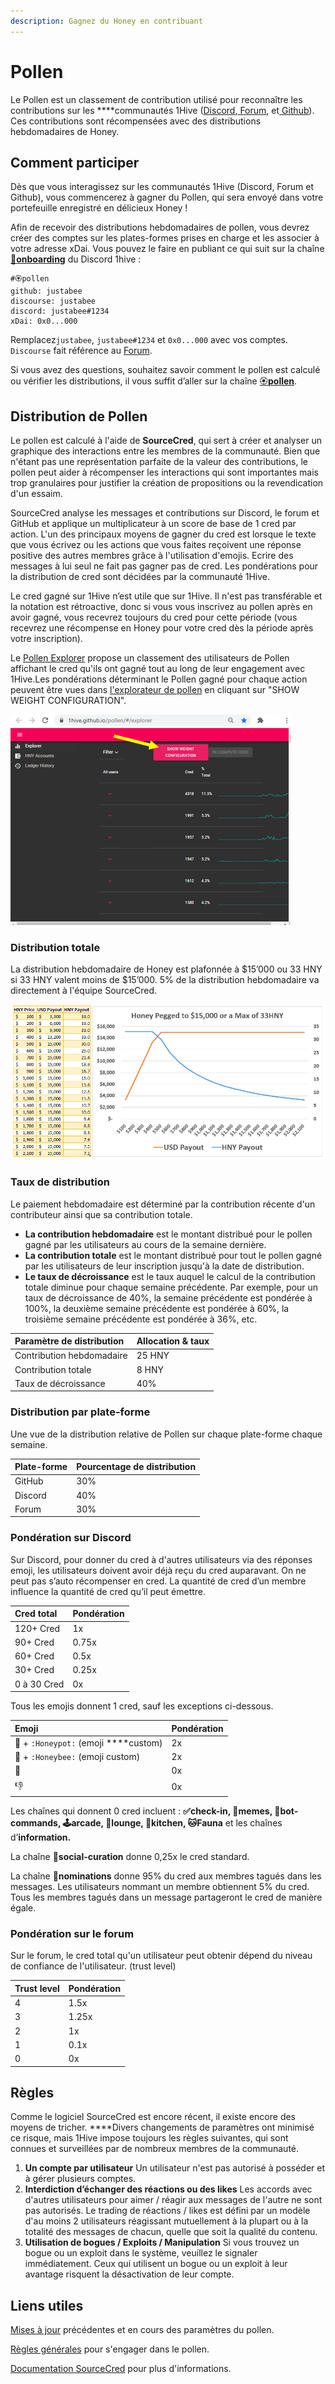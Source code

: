 ```yaml
---
description: Gagnez du Honey en contribuant
---
```


# Pollen

Le Pollen est un classement de contribution utilisé pour reconnaître les contributions sur les  ****communautés 1Hive \([Discord](https://discord.com/invite/P4rRDUKTAU),[ Forum](https://forum.1hive.org/), et[ Github](https://github.com/1Hive)\). Ces contributions sont récompensées avec des distributions hebdomadaires de Honey.

## **Comment participer**

Dès que vous interagissez sur les communautés 1Hive \(Discord, Forum et Github\), vous commencerez à gagner du Pollen, qui sera envoyé dans votre portefeuille enregistré en délicieux Honey !

Afin de recevoir des distributions hebdomadaires de pollen, vous devrez créer des comptes sur les plates-formes prises en charge et les associer à votre adresse xDai. Vous pouvez le faire en publiant ce qui suit sur la chaîne [ 🐛**onboarding**](https://discord.gg/eYwxwv4nzk) du Discord 1hive :

```text
#🏵pollen
github: justabee
discourse: justabee
discord: justabee#1234
xDai: 0x0...000
```

Remplacez`justabee`, `justabee#1234` et `0x0...000` avec vos comptes. `Discourse` fait référence au [Forum](https://forum.1hive.org/).

Si vous avez des questions, souhaitez savoir comment le pollen est calculé ou vérifier les distributions, il vous suffit d’aller sur la chaîne [🏵**pollen**](https://discord.com/invite/y8fPNcNdAa).

## Distribution de Pollen

Le pollen est calculé à l'aide de **SourceCred**, qui sert à créer et analyser un graphique des interactions entre les membres de la communauté. Bien que n'étant pas une représentation parfaite de la valeur des contributions, le pollen peut aider à récompenser les interactions qui sont importantes mais trop granulaires pour justifier la création de propositions ou la revendication d'un essaim.

SourceCred analyse les messages et contributions sur Discord, le forum et GitHub et applique un multiplicateur à un score de base de 1 cred par action. L'un des principaux moyens de gagner du cred est lorsque le texte que vous écrivez ou les actions que vous faites reçoivent une réponse positive des autres membres grâce à l'utilisation d'emojis. Ecrire des messages à lui seul ne fait pas gagner pas de cred. Les pondérations pour la distribution de cred sont décidées par la communauté 1Hive.

Le cred gagné sur 1Hive n’est utile que sur 1Hive. Il n'est pas transférable et la notation est rétroactive, donc si vous vous inscrivez au pollen après en avoir gagné, vous recevrez toujours du cred pour cette période \(vous recevrez une récompense en Honey pour votre cred dès la période après votre inscription\).

Le [Pollen Explorer](https://1hive.github.io/pollen/#/explorer) propose un classement des utilisateurs de Pollen affichant le cred qu'ils ont gagné tout au long de leur engagement avec 1Hive.Les pondérations déterminant le Pollen gagné pour chaque action peuvent être vues dans [l'explorateur de pollen](https://1hive.github.io/pollen/#/explorer) en cliquant sur "SHOW WEIGHT CONFIGURATION".

![](../.gitbook/assets/image%20%288%29.png)

### Distribution totale

La distribution hebdomadaire de Honey est plafonnée à $15’000 ou 33 HNY si 33 HNY valent moins de $15’000. 5% de la distribution hebdomadaire va directement à l'équipe SourceCred.

![Figure 1. Distribution hebdomadaire de HNY en fonction de la valeur en USD](../.gitbook/assets/image%20%2814%29.png)

### Taux de distribution

Le paiement hebdomadaire est déterminé par la contribution récente d'un contributeur ainsi que sa contribution totale.

* **La contribution hebdomadaire** est le montant distribué pour le pollen gagné par les utilisateurs au cours de la semaine dernière.
* **La contribution totale** est le montant distribué pour tout le pollen gagné par les utilisateurs de leur inscription jusqu'à la date de distribution.
* **Le taux de décroissance** est le taux auquel le calcul de la contribution totale diminue pour chaque semaine précédente. Par exemple, pour un taux de décroissance de 40%, la semaine précédente est pondérée à 100%, la deuxième semaine précédente est pondérée à 60%, la troisième semaine précédente est pondérée à 36%, etc.

| Paramètre de distribution | Allocation & taux |
| :--- | :--- |
| Contribution hebdomadaire | 25 HNY |
| Contribution totale | 8 HNY |
| Taux de décroissance | 40% |

### **Distribution par plate-forme**

Une vue de la distribution relative de Pollen sur chaque plate-forme chaque semaine.

| Plate-forme | Pourcentage de distribution |
| :--- | :--- |
| GitHub | 30% |
| Discord | 40% |
| Forum | 30% |

### Pondération sur Discord

Sur Discord, pour donner du cred à d'autres utilisateurs via des réponses emoji, les utilisateurs doivent avoir déjà reçu du cred auparavant. On ne peut pas s’auto récompenser en cred. La quantité de cred d’un membre influence la quantité de cred qu’il peut émettre.

| Cred total | Pondération |
| :--- | :--- |
| 120+ Cred | 1x |
| 90+ Cred | 0.75x |
| 60+ Cred | 0.5x |
| 30+ Cred | 0.25x |
| 0 à 30 Cred | 0x |

Tous les emojis donnent 1 cred, sauf les exceptions ci-dessous.

| Emoji | Pondération |
| :--- | :--- |
| 🍯 + `:Honeypot:` \(emoji ****custom\) | 2x |
| 🐝 + `:Honeybee:` \(emoji custom\) | 2x |
| 💩 | 0x |
| 👎 | 0x |

Les chaînes qui donnent 0 cred incluent : **✅check-in, 🐸memes, 🤖bot-commands, 🕹arcade, 🦩lounge, 🍱kitchen, 🐱Fauna** et les chaînes d’**information.**

La chaîne **🐝social-curation** donne 0,25x le cred standard.

La chaîne **🍄nominations** donne 95% du cred aux membres tagués dans les messages. Les utilisateurs nommant un membre obtiennent 5% du cred. Tous les membres tagués dans un message partageront le cred de manière égale.

### Pondération sur le forum

Sur le forum, le cred total qu'un utilisateur peut obtenir dépend du niveau de confiance de l'utilisateur. \(trust level\)

| Trust level | **Pondération** |
| :--- | :--- |
| 4 | 1.5x |
| 3 | 1.25x |
| 2 | 1x |
| 1 | 0.1x |
| 0 | 0x |

## **Règles**

Comme le logiciel SourceCred est encore récent, il existe encore des moyens de tricher. ****Divers changements de paramètres ont minimisé ce risque, mais 1Hive impose toujours les règles suivantes, qui sont connues et surveillées par de nombreux membres de la communauté.

1. **Un compte par utilisateur** Un utilisateur n'est pas autorisé à posséder et à gérer plusieurs comptes.
2. **Interdiction d’échanger des réactions ou des likes** Les accords avec d'autres utilisateurs pour aimer / réagir aux messages de l'autre ne sont pas autorisés. Le trading de réactions / likes est défini par un modèle d'au moins 2 utilisateurs réagissant mutuellement à la plupart ou à la totalité des messages de chacun, quelle que soit la qualité du contenu.
3. **Utilisation de bogues / Exploits / Manipulation** Si vous trouvez un bogue ou un exploit dans le système, veuillez le signaler immédiatement. Ceux qui utilisent un bogue ou un exploit à leur avantage risquent la désactivation de leur compte.

## **Liens utiles**

[Mises à jour](https://forum.1hive.org/t/updates-to-sourcecred/726) précédentes et en cours des paramètres du pollen.

[Règles générales](https://forum.1hive.org/t/pollen-rules-and-a-reporting-system/1155) pour s'engager dans le pollen.

[Documentation SourceCred](https://sourcecred.io/docs/) pour plus d'informations.

